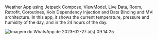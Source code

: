 Weather App using Jetpack Compose, ViewModel, Live Data, Room, Retrofit, Coroutines, Koin Dependency Injection and Data Binding and MVI architecture. In this app, it shows the current temperature, pressure and humidity of the day, and in the 24 hours of the day.

![Imagem do WhatsApp de 2023-02-27 à(s) 09 14 25](https://user-images.githubusercontent.com/122300740/221561960-394178c6-f4a1-4f9d-840f-6f741453ee14.jpg)
